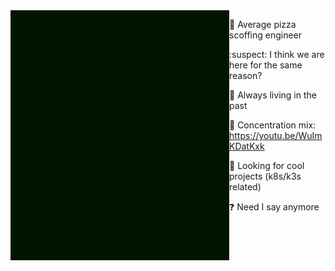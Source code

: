 <img align=left src="https://raw.githubusercontent.com/slouchd/slouchd/main/slouch-glider.gif" width="350px" height="400px" />

 :pizza: Average pizza scoffing engineer
 
 :suspect: I think we are here for the same reason?
 
 :floppy_disk: Always living in the past
 
 :guitar: Concentration mix: https://youtu.be/WuImKDatKxk

 :mage: Looking for cool projects (k8s/k3s related)

 :question: Need I say anymore
